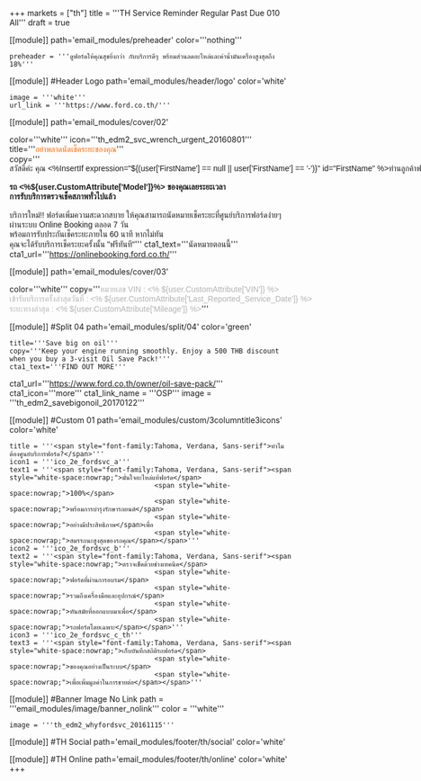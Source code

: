 +++
markets = ["th"]
title = '''TH Service Reminder Regular Past Due 010 All'''
draft = true

[[module]]
path='email_modules/preheader'
color='''nothing'''

	preheader = '''ดูฟอร์ดให้คุณสุขยิ่งกว่า กับบริการดีๆ พร้อมส่วนลดอะไหล่และค่าน้ำมันเครื่องสูงสุดถึง 18%'''

[[module]] #Header Logo
path='email_modules/header/logo'
color='white'

	image = '''white'''
	url_link = '''https://www.ford.co.th/'''


[[module]]
path='email_modules/cover/02'

color='''white'''
icon='''th_edm2_svc_wrench_urgent_20160801'''
title='''<span style="color:#ff6600;font-family:Tahoma, Verdana, Sans-serif"><span style="white-space:nowrap;">อย่าพลาดนัดเช็คระยะของคุณ</span></span>'''
copy='''<span style="font-family:Tahoma, Verdana, Sans-serif"><span style="white-space:nowrap;">สวัสดีค่ะ คุณ <%InsertIf expression="${(user['FirstName'] == null || user['FirstName'] == '-')}" id="FirstName" %>ท่านลูกค้าฟอร์ด<%/InsertIf%> <%InsertElse%> <%${user['FirstName']}%> <%/InsertElse%></span>
<br /><br />
<span style="white-space:nowrap;"><strong>รถ <%${user.CustomAttribute['Model']}%> ของคุณเลยระยะเวลา</strong></span><br />
<span style="white-space:nowrap;"><strong>การรับบริการตรวจเช็คสภาพทั่วไปแล้ว</strong></span> 
<br /><br />
<span style="white-space:nowrap;">บริการใหม่!! ฟอร์ดเพิ่มความสะดวกสบาย</span>
<span style="white-space:nowrap;">ให้คุณสามารถนัดหมายเช็คระยะที่ศูนย์บริการฟอร์ดง่ายๆ</span>
<span style="white-space:nowrap;">ผ่านระบบ Online Booking ตลอด 7 วัน</span><br />
<span style="white-space:nowrap;">พร้อมการรับประกันเช็คระยะภายใน 60	นาที</span>
<span style="white-space:nowrap;">หากไม่ทัน</span>
<span style="white-space:nowrap;">คุณจะได้รับบริการเช็คระยะครั้งนั้น "ฟรีทันที"</span></span>'''
cta1_text='''<span style="font-family:Tahoma, Verdana, Sans-serif">นัดหมายตอนนี้</span>'''
cta1_url='''https://onlinebooking.ford.co.th/'''

[[module]]
path='email_modules/cover/03'

color='''white'''
copy='''<span style="font-family:Tahoma, Verdana, Sans-serif"><span style="white-space:nowrap;"><span style="color:#b3b3b3;">หมายเลข VIN : <% ${user.CustomAttribute['VIN']} %><br />
				เข้ารับบริการครั้งล่าสุดวันที่ : <% ${user.CustomAttribute['Last_Reported_Service_Date']} %><br />
				ระยะทางล่าสุด : <% ${user.CustomAttribute['Mileage']} %></span></span></span>'''


[[module]] #Split 04
path='email_modules/split/04'
color='green'

	title='''Save big on oil'''
	copy='''Keep your engine running smoothly. Enjoy a 500 THB discount when you buy a 3-visit Oil Save Pack!'''
	cta1_text='''FIND OUT MORE'''
cta1_url='''https://www.ford.co.th/owner/oil-save-pack/'''
cta1_icon='''more'''
cta1_link_name = '''OSP'''
image = '''th_edm2_savebigonoil_20170122'''


[[module]] #Custom 01
path='email_modules/custom/3columntitle3icons'
color='white'

	title = '''<span style="font-family:Tahoma, Verdana, Sans-serif">ทำไมต้องศูนย์บริการฟอร์ด?</span>'''
	icon1 = '''ico_2e_fordsvc_a'''
	text1 = '''<span style="font-family:Tahoma, Verdana, Sans-serif"><span style="white-space:nowrap;">มั่นใจอะไหล่แท้ฟอร์ด</span> 
										<span style="white-space:nowrap;">100%</span>
										<span style="white-space:nowrap;">พร้อมการบำรุงรักษารถยนต์</span>
										<span style="white-space:nowrap;">อย่างมีประสิทธิภาพ</span>เพื่อ
										<span style="white-space:nowrap;">สมรรถนะสูงสุดของรถคุณ</span></span>'''
	icon2 = '''ico_2e_fordsvc_b'''
	text2 = '''<span style="font-family:Tahoma, Verdana, Sans-serif"><span style="white-space:nowrap;">ตรวจเช็คด้วยช่างเทคนิค</span> 
										<span style="white-space:nowrap;">ฟอร์ดที่ผ่านการอบรม</span> 
										<span style="white-space:nowrap;">รวมถึงเครื่องมือและอุปกรณ์</span> 
										<span style="white-space:nowrap;">ทันสมัยที่ออกแบบมาเพื่อ</span>
										<span style="white-space:nowrap;">รถฟอร์ดโดยเฉพาะ</span></span>'''
	icon3 = '''ico_2e_fordsvc_c_th'''
	text3 = '''<span style="font-family:Tahoma, Verdana, Sans-serif"><span style="white-space:nowrap;">เก็บบันทึกสถิติรถฟอร์ด</span> 
										<span style="white-space:nowrap;">ของคุณอย่างเป็นระบบ</span> 
										<span style="white-space:nowrap;">เพื่อเพิ่มมูลค่าในการขายต่อ</span></span>'''

[[module]] #Banner Image No Link
path = '''email_modules/image/banner_nolink'''
color = '''white'''

	image = '''th_edm2_whyfordsvc_20161115'''


[[module]] #TH Social
path='email_modules/footer/th/social'
color='white'

[[module]] #TH Online
path='email_modules/footer/th/online'
color='white'
+++